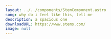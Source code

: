 ```yaml
---
layout: ../../components/StemComponent.astro
song: why do i feel like this, tell me
description: a spacious one
downloadURL: https://www.stems.com/
image: null
---
```

